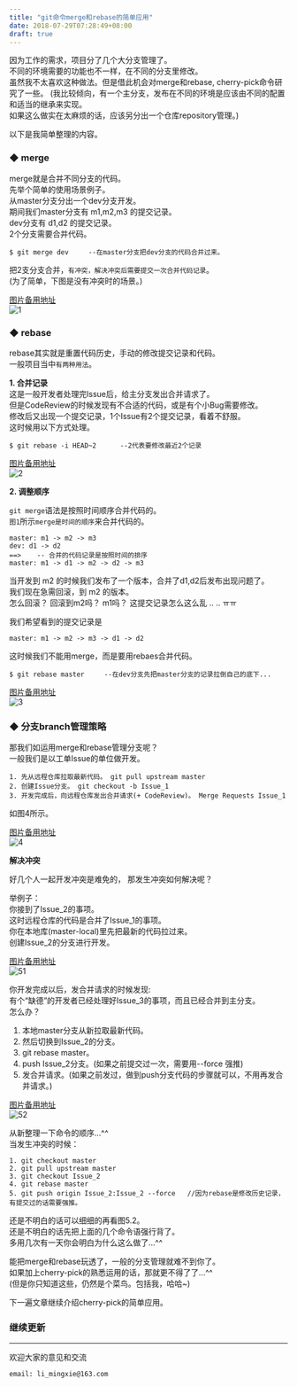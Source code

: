 ```yaml
---
title: "git命令merge和rebase的简单应用"
date: 2018-07-29T07:28:49+08:00
draft: true
---
```


因为工作的需求，项目分了几个大分支管理了。  
不同的环境需要的功能也不一样，在不同的分支里修改。  
虽然我不太喜欢这种做法。但是借此机会对merge和rebase, cherry-pick命令研究了一些。
(我比较倾向，有一个主分支，发布在不同的环境是应该由不同的配置和适当的继承来实现。  
如果这么做实在太麻烦的话，应该另分出一个仓库repository管理。)

以下是我简单整理的内容。

### **◆ merge**  
merge就是合并不同分支的代码。  
先举个简单的使用场景例子。    
从master分支分出一个dev分支开发。  
期间我们master分支有 m1,m2,m3 的提交记录。  
dev分支有 d1,d2 的提交记录。  
2个分支需要合并代码。

```
$ git merge dev     --在master分支把dev分支的代码合并过来。
```  
把2支分支合并，`有冲突，解决冲突后需要提交一次合并代码记录`。  
(为了简单，下图是没有冲突时的场景。)

[图片备用地址](https://limingxie.github.io/images/git/git1.png)  
![1](http://mingxie-blog.oss-cn-beijing.aliyuncs.com/image/git/git1.png)

### **◆ rebase**  
rebase其实就是重置代码历史，手动的修改提交记录和代码。  
一般项目当中`有两种用法`。  

**1. 合并记录**  
这是一般开发者处理完Issue后，给主分支发出合并请求了。  
但是CodeReview的时候发现有不合适的代码，或是有个小Bug需要修改。  
修改后又出现一个提交记录，1个Issue有2个提交记录，看着不舒服。  
这时候用以下方式处理。  

```
$ git rebase -i HEAD~2      --2代表要修改最近2个记录
```

[图片备用地址](https://limingxie.github.io/images/git/git2.png)  
![2](http://mingxie-blog.oss-cn-beijing.aliyuncs.com/image/git/git2.png)

**2. 调整顺序**  

`git merge`语法是按照时间顺序合并代码的。  
`图1`所示`merge是时间的顺序`来合并代码的。  
```
master: m1 -> m2 -> m3
dev: d1 -> d2
==>    -- 合并的代码记录是按照时间的排序
master: m1 -> d1 -> m2 -> d2 -> m3 
```
当开发到 m2 的时候我们发布了一个版本，合并了d1,d2后发布出现问题了。  
我们现在急需回滚，到 m2 的版本。  
 怎么回滚？ 回滚到m2吗？ m1吗？ 这提交记录怎么这么乱 .. .. ㅠㅠ  

我们希望看到的提交记录是 
```
master: m1 -> m2 -> m3 -> d1 -> d2
```

这时候我们不能用merge，而是要用rebaes合并代码。 

```
$ git rebase master     --在dev分支先把master分支的记录拉倒自己的底下...
```

[图片备用地址](https://limingxie.github.io/images/git/git3.png)  
![3](http://mingxie-blog.oss-cn-beijing.aliyuncs.com/image/git/git3.png)

### **◆ 分支branch管理策略** 
那我们如运用merge和rebase管理分支呢？  
一般我们是以工单Issue的单位做开发。  


    1. 先从远程仓库拉取最新代码。 git pull upstream master  
    2. 创建Issue分支。 git checkout -b Issue_1  
    3. 开发完成后，向远程仓库发出合并请求(+ CodeReview)。 Merge Requests Issue_1  

如图4所示。 

[图片备用地址](https://limingxie.github.io/images/git/git4.png)  
![4](http://mingxie-blog.oss-cn-beijing.aliyuncs.com/image/git/git4.png)

**解决冲突**  

好几个人一起开发冲突是难免的， 那发生冲突如何解决呢？  

举例子：  
你接到了Issue_2的事项。  
这时远程仓库的代码是合并了Issue_1的事项。  
你在本地库(master-local)里先把最新的代码拉过来。  
创建Issue_2的分支进行开发。  

[图片备用地址](https://limingxie.github.io/images/git/git5_1.png)  
![51](http://mingxie-blog.oss-cn-beijing.aliyuncs.com/image/git/git5_1.png)

你开发完成以后，发合并请求的时候发现:  
有个“缺德”的开发者已经处理好Issue_3的事项，而且已经合并到主分支。  
怎么办？  

1. 本地master分支从新拉取最新代码。  
2. 然后切换到Issue_2的分支。  
3. git rebase master。 
4. push Issue_2分支。(如果之前提交过一次，需要用--force 强推) 
5. 发合并请求。(如果之前发过，做到push分支代码的步骤就可以，不用再发合并请求。) 

[图片备用地址](https://limingxie.github.io/images/git/git5_2.png)  
![52](http://mingxie-blog.oss-cn-beijing.aliyuncs.com/image/git/git5_2.png)

从新整理一下命令的顺序...^^  
当发生冲突的时候：

    1. git checkout master
    2. git pull upstream master
    3. git checkout Issue_2
    4. git rebase master
    5. git push origin Issue_2:Issue_2 --force   //因为rebase是修改历史记录，有提交过的话需要强推。

还是不明白的话可以细细的再看图5.2。  
还是不明白的话先把上面的几个命令语强行背了。  
多用几次有一天你会明白为什么这么做了...^^

能把merge和rebase玩透了，一般的分支管理就难不到你了。  
如果加上cherry-pick的熟悉运用的话，那就更不得了了...^^  
(但是你只知道这些，仍然是个菜鸟。包括我，哈哈~)

下一遍文章继续介绍cherry-pick的简单应用。  
<!-- [git命令cherry-pick的简单应用](https://limingxie.github.io/limingxie/git_cherry_pick/) -->
### **继续更新**

----------------------------------------------
欢迎大家的意见和交流

`email: li_mingxie@163.com`